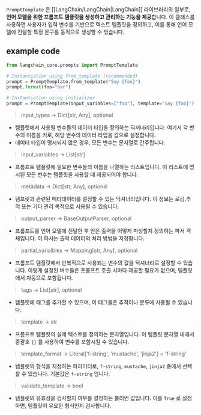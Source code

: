 
`PromptTemplate` 은 [[LangChain/LangChain|LangChain]] 라이브러리의 일부로, **언어 모델을 위한 프롬프트 템플릿을 생성하고 관리하는 기능을 제공**합니다. 이 클래스를 사용하면 사용자가 입력 변수를 기반으로 텍스트 템플릿을 정의하고, 이를 통해 언어 모델에 전달할 특정 문구를 동적으로 생성할 수 있습니다.

## example code

```python
from langchain_core.prompts import PromptTemplate

# Instantiation using from_template (recommended)
prompt = PromptTemplate.from_template("Say {foo}")
prompt.format(foo="bar")

# Instantiation using initializer
prompt = PromptTemplate(input_variables=["foo"], template="Say {foo}")
```

> input_types -> Dict[str, Any], optional
- 템플릿에서 사용될 변수들의 데이터 타입을 정의하는 딕셔너리입니다. 여기서 각 변수의 이름을 키로, 해당 변수의 데이터 타입을 값으로 설정합니다.
- 데이터 타입이 명시되지 않은 경우, 모든 변수는 문자열로 간주됩니다.

> input_variables -> List[str]
- 프롬프트 템플릿에 필요한 변수들의 이름을 나열하는 리스트입니다. 이 리스트에 명시된 모든 변수는 템플릿을 사용할 때 제공되어야 합니다.

> metadata -> Dict[str, Any], optional
- 템프릿과 관련된 메타데이터를 설정할 수 있는 딕셔너리입니다. 이 정보는 로깅,추적 또는 기타 관리 목적으로 사용될 수 있습니다.

> output_parser -> BaseOutputParser, optional
- 프롬프트를 언어 모델에 전달한 후 얻은 출력을 어떻게 파싱할지 정의하는 파서 객체입니다. 이 파서는 출력 데이터의 처리 방법을 지정합니다.

> partial_varialbles -> Mapping[str, Any], optional
- 프롬프트 템플릿에서 반복적으로 사용되는 변수의 값을 딕셔너리로 설정할 수 있습니다. 이렇게 설정된 벼수들은 프롬프트 호출 시마다 제공할 필요가 없으며, 템플릿에서 자동으로 포함됩니다.

> tags -> List[str], optional
- 템플릿에 태그를 추가할 수 있으며, 이 태그들은 추적이나 분류에 사용될 수 있습니다.

> template -> str
- 프롬프트 템플릿의 실제 텍스트를 정의하는 문자열입니다. 이 템플릿 문자열 내에서 중괄호 `{}` 를 사용하여 변수를 포함시킬 수 있습니다.

> template_format -> Literal\['f-string', 'mustache', 'jinja2\'] = 'f-string'
- 템플릿의 형식을 지정하는 파라미터로, `f-string`, `mustache`, `jinja2` 중에서 선택할 수 있습니다. 기본값은 `f-string` 입니다.

> validate_template -> bool
- 템플릿의 유효성을 검사할지 여부를 결정하는 불리언 값입니다. 이를 `True` 로 설정하면, 템플릿이 유요한 형식인지 검사합니다.

